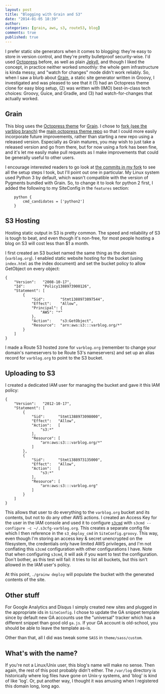 ```yaml
---
layout: post
title: "Blogging with Grain and S3"
date: "2014-01-05 18:39"
author:
categories: [grain, aws, s3, route53, blog]
comments: true
published: true
---
```


I prefer static site generators when it comes to blogging: they're easy to store in version control, and they're pretty bulletproof security-wise. I'd used [Octopress](http://octopress.org/docs/) before, as well as plain [Jekyll](http://jekyllrb.com/), and though I liked the concept, in practice neither worked smoothly: the whole gem infrastructure is kinda messy, and "watch for changes" mode didn't work reliably. So, when I saw a blurb about [Grain](http://sysgears.com/grain/), a static site generator written in Groovy, I investigated and was pleased to see that it (1) had an Octopress theme clone for easy blog setup, (2) was written with (IMO) best-in-class tech choices: Groovy, Guice, and Gradle, and (3) had watch-for-changes that actually worked.

## Grain

This blog uses the [Octopress theme](http://sysgears.com/grain/themes/octopress/) for [Grain](http://sysgears.com/grain/). I chose to [fork (see the varblog branch)](https://github.com/marshallpierce/varblog.org) the [main octopress theme repo](https://github.com/sysgears/grain-theme-octopress) so that I could more easily incorporate future improvements, rather than starting a new repo using a released version. Especially as Grain matures, you may wish to just take a released version and go from there, but for now using a fork has been fine, and it's let me easily make pull requests as I make improvements that could be generally useful to other users.

I encourage interested readers to go look at [the commits in my fork](https://github.com/marshallpierce/varblog.org/commits/varblog) to see all the setup steps I took, but I'll point out one in particular. My Linux system used Python 3 by default, which wasn't compatible with the version of Pygments bundled with Grain. So, to change it to look for python 2 first, I added the following to my SiteConfig in the `features` section:

```
    python {
        cmd_candidates = ['python2']
    }
```

## S3 Hosting

Hosting static output in S3 is pretty common. The speed and reliability of S3 is tough to beat, and even though it's non-free, for most people hosting a blog on S3 will cost less than $1 a month.

I first created an S3 bucket named the same thing as the domain (`varblog.org`). I enabled static website hosting for the bucket (using `index.html` as the index document) and set the bucket policy to allow GetObject on every object:

```
{
    "Version":   "2008-10-17",
    "Id":        "Policy1388973900126",
    "Statement": [
        {
            "Sid":       "Stmt1388973897544",
            "Effect":    "Allow",
            "Principal": {
                "AWS": "*"
            },
            "Action":    "s3:GetObject",
            "Resource":  "arn:aws:s3:::varblog.org/*"
        }
    ]
}
```

I made a Route 53 hosted zone for `varblog.org` (remember to change your domain's nameservers to be Route 53's nameservers) and set up an alias record for `varblog.org` to point to the S3 bucket.

## Uploading to S3

I created a dedicated IAM user for managing the bucket and gave it this IAM policy:

```
{
    "Version":   "2012-10-17",
    "Statement": [
        {
            "Sid":      "Stmt1388973098000",
            "Effect":   "Allow",
            "Action":   [
                "s3:*"
            ],
            "Resource": [
                "arn:aws:s3:::varblog.org/*"
            ]
        },
        {
            "Sid":      "Stmt1388973135000",
            "Effect":   "Allow",
            "Action":   [
                "s3:*"
            ],
            "Resource": [
                "arn:aws:s3:::varblog.org"
            ]
        }
    ]
}
```

This allows that user to do everything to the `varblog.org` bucket and its contents, but not to do any other AWS actions. I created an Access Key for the user in the IAM console and used it to configure [`s3cmd`](http://s3tools.org/s3cmd) with `s3cmd --configure -c ~/.s3cfg-varblog.org`. This creates a separate config file which I then reference in the `s3_deploy_cmd` in `SiteConfig.groovy`. This way, even though I'm storing an access key &amp; secret unencrypted on the filesystem, the credentials only have limited AWS privileges, and I'm not conflating this `s3cmd` configuration with other configurations I have. Note that when configuring `s3cmd`, it will ask if you want to test the configuration. Don't bother, as this test will fail: it tries to list all buckets, but this isn't allowed in the IAM user's policy.

At this point, `./grainw deploy` will populate the bucket with the generated contents of the site.

## Other stuff
For Google Analytics and Disqus I simply created new sites and plugged in the appropriate ids in `SiteConfig`. I chose to update the GA snippet template since by default new GA accounts use the "universal" tracker which has a different snippet than good old `ga.js`. If your GA account is old-school, you should be able to leave the template as-is.

Other than that, all I did was tweak some `SASS` in `theme/sass/custom`.

## What's with the name?

If you're not a Linux/Unix user, this blog's name will make no sense. Then again, the rest of this post probably didn't either. The `/var/log` directory is historically where log files have gone on Unix-y systems, and 'blog' is kind of like 'log'. Or, put another way, I thought it was amusing when I registered this domain long, long ago.
